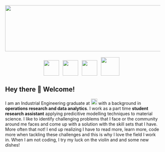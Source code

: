 # <img width="1700" height="150" src= "https://media.giphy.com/media/9B8wYztAoe1zO/source.gif">


<p align='center'>
<a href="mailto:kuriankannathraphy@gmail.com"><img height="50" src="https://github.com/Kuriankkr/Kuriankkr/blob/main/Gmail_logo.png"></a>&nbsp;&nbsp;
<a href="https://www.linkedin.com/in/kuriankannath/"><img height="50" src="https://github.com/Kuriankkr/Kuriankkr/blob/main/Linkedin_logo.png"></a>&nbsp;&nbsp; 
<a href="https://join.skype.com/invite/xjOU9MBygr5d"><img height="50" src="https://github.com/Kuriankkr/Kuriankkr/blob/main/Skype_icon_logo.png"></a>&nbsp;&nbsp;  
<a href="https://wa.me/16142829209"><img height="60" src="https://github.com/Kuriankkr/Kuriankkr/blob/main/whatsapp_logo%20(2).png"></a>&nbsp;&nbsp;
</p>


## Hey there 👋 Welcome!
I am an Industrial Engineering graduate at **<img src= "https://github.com/Kuriankkr/Kuriankkr/blob/main/Ohio_st.png" width="20">**  with a background in **operations research and data analytics**. I work as a part time **student research assistant** applying predicitive modelling techniques to material science. I like to identify challenging problems that I face or the community around me faces and come up with a solution with the skill sets that I have. More often that not! I end up realizing I have to read more, learn more, code more when tackling these challenges and this is why I love the field I work in. When I am not coding, I try my luck on the violin and and some new dishes!
<!--
**Kuriankkr/Kuriankkr** is a ✨ _special_ ✨ repository because its `README.md` (this file) appears on your GitHub profile.

Here are some ideas to get you started:

- 🔭 I’m currently working on ...
- 🌱 I’m currently learning ...
- 👯 I’m looking to collaborate on ...
- 🤔 I’m looking for help with ...
- 💬 Ask me about ...
- 📫 How to reach me: ...
- 😄 Pronouns: ...
- ⚡ Fun fact: ...
-->

